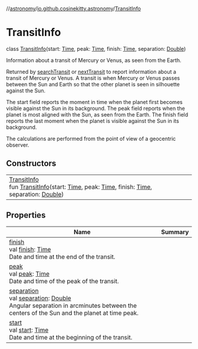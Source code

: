 //[astronomy](../../../index.md)/[io.github.cosinekitty.astronomy](../index.md)/[TransitInfo](index.md)

# TransitInfo

class [TransitInfo](index.md)(start: [Time](../-time/index.md), peak: [Time](../-time/index.md), finish: [Time](../-time/index.md), separation: [Double](https://kotlinlang.org/api/latest/jvm/stdlib/kotlin/-double/index.html))

Information about a transit of Mercury or Venus, as seen from the Earth.

Returned by [searchTransit](../search-transit.md) or [nextTransit](../next-transit.md) to report information about a transit of Mercury or Venus. A transit is when Mercury or Venus passes between the Sun and Earth so that the other planet is seen in silhouette against the Sun.

The start field reports the moment in time when the planet first becomes visible against the Sun in its background. The peak field reports when the planet is most aligned with the Sun, as seen from the Earth. The finish field reports the last moment when the planet is visible against the Sun in its background.

The calculations are performed from the point of view of a geocentric observer.

## Constructors

| | |
|---|---|
| [TransitInfo](-transit-info.md)<br>fun [TransitInfo](-transit-info.md)(start: [Time](../-time/index.md), peak: [Time](../-time/index.md), finish: [Time](../-time/index.md), separation: [Double](https://kotlinlang.org/api/latest/jvm/stdlib/kotlin/-double/index.html)) |

## Properties

| Name | Summary |
|---|---|
| [finish](finish.md)<br>val [finish](finish.md): [Time](../-time/index.md)<br>Date and time at the end of the transit. |
| [peak](peak.md)<br>val [peak](peak.md): [Time](../-time/index.md)<br>Date and time of the peak of the transit. |
| [separation](separation.md)<br>val [separation](separation.md): [Double](https://kotlinlang.org/api/latest/jvm/stdlib/kotlin/-double/index.html)<br>Angular separation in arcminutes between the centers of the Sun and the planet at time peak. |
| [start](start.md)<br>val [start](start.md): [Time](../-time/index.md)<br>Date and time at the beginning of the transit. |
